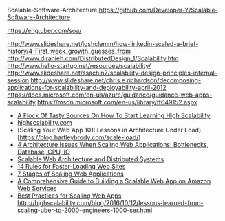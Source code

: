 Scalable-Software-Architecture
https://github.com/Developer-Y/Scalable-Software-Architecture

https://eng.uber.com/soa/

http://www.slideshare.net/joshclemm/how-linkedin-scaled-a-brief-history/4-First_week_growth_guesses_from
http://www.diranieh.com/DistributedDesign_1/Scalability.htm
http://www.hello-startup.net/resources/scalability/
http://www.slideshare.net/ssachin7/scalability-design-principles-internal-session
http://www.slideshare.net/chris.e.richardson/decomposing-applications-for-scalability-and-deployability-april-2012
https://docs.microsoft.com/en-us/azure/guidance/guidance-web-apps-scalability
https://msdn.microsoft.com/en-us/library/ff649152.aspx
* [A Flock Of Tasty Sources On How To Start Learning High Scalability](http://highscalability.com/blog/2014/11/24/a-flock-of-tasty-sources-on-how-to-start-learning-high-scala.html)
* [highscalability.com](http://highscalability.com/)
* [Scaling Your Web App 101: Lessons in Architecture Under Load)[https://blog.hartleybrody.com/scale-load/)
* [4 Architecture Issues When Scaling Web Applications: Bottlenecks, Database, CPU, IO](
http://highscalability.com/blog/2014/5/12/4-architecture-issues-when-scaling-web-applications-bottlene.html)
* [Scalable Web Architecture and Distributed Systems](http://www.aosabook.org/en/distsys.html)
* [14 Rules for Faster-Loading Web Sites](http://stevesouders.com/hpws/rules.php)
* [7 Stages of Scaling Web Applications](http://www.slideshare.net/davemitz/7-stages-of-scaling-web-applications/)
* [A Comprehensive Guide to Building a Scalable Web App on Amazon Web Services](https://www.airpair.com/aws/posts/building-a-scalable-web-app-on-amazon-web-services-p1)
* [Best Practices for Scaling Web Apps](https://www.youtube.com/watch?v=tQ2V9QSv48M)
http://highscalability.com/blog/2016/10/12/lessons-learned-from-scaling-uber-to-2000-engineers-1000-ser.html



